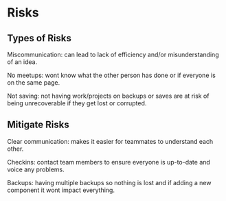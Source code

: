 # Risks 

## Types of Risks
Miscommunication: can lead to lack of efficiency and/or misunderstanding of an idea.

No meetups: wont know what the other person has done or if everyone is on the same page.

Not saving: not having work/projects on backups or saves are at risk of being unrecoverable if they get lost or corrupted. 

## Mitigate Risks
Clear communication: makes it easier for teammates to understand each other.

Checkins: contact team members to ensure everyone is up-to-date and voice any problems.

Backups: having multiple backups so nothing is lost and if adding a new component it wont impact everything.  
